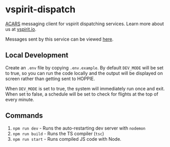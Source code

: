 # vspirit-dispatch

[ACARS](https://en.wikipedia.org/wiki/ACARS) messaging client for vspirit dispatching services. Learn more about us
at [vspirit.io](https://www.vspirit.io/).

Messages sent by this service can be
viewed [here](https://www.hoppie.nl/acars/system/callsign.html?network=VATSIM&callsign=NKS).

## Local Development
Create an `.env` file by copying `.env.example`. By default `DEV_MODE` will be set to true, so you can run the code
locally and the output will be displayed on screen rather than getting sent to HOPPIE.

When `DEV_MODE` is set to true, the system will immediately run once and exit. When set to false, a schedule will
be set to check for flights at the top of every minute.

## Commands

1. `npm run dev` - Runs the auto-restarting dev server with `nodemon`
2. `npm run build` - Runs the TS compiler (`tsc`)
3. `npm run start` - Runs compiled JS code with Node.
